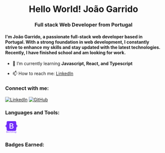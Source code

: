 <h1 align="center">Hello World! João Garrido</h1>
<h3 align="center">Full stack Web Developer from Portugal</h3>

<h4>I'm João Garrido, a passionate full-stack web developer based in Portugal. With a strong foundation in web development, I constantly strive to enhance my skills and stay updated with the latest technologies. Recently, I have finished school and am looking for work.</h4>

- 🌱 I’m currently learning **Javascript, React, and Typescript**

- 📫 How to reach me: [LinkedIn](https://www.linkedin.com/in/jo%C3%A3o-garrido-878455155/)

<h3 align="left">Connect with me:</h3>
<p align="left">
  <a href="https://www.linkedin.com/in/jo%C3%A3o-garrido-878455155/" target="blank"><img align="center" src="https://raw.githubusercontent.com/rahuldkjain/github-profile-readme-generator/master/src/images/icons/Social/linked-in-alt.svg" alt="LinkedIn" height="30" width="40" /></a>
  <a href="https://github.com/garridothecat" target="blank"><img align="center" src="https://raw.githubusercontent.com/rahuldkjain/github-profile-readme-generator/master/src/images/icons/Social/github.svg" alt="GitHub" height="30" width="40" /></a>
</p>

<h3 align="left">Languages and Tools:</h3>
<p align="left">
  <a href="https://getbootstrap.com" target="_blank" rel="noreferrer"> <img src="https://raw.githubusercontent.com/devicons/devicon/master/icons/bootstrap/bootstrap-plain-wordmark.svg" alt="bootstrap" width="40" height="40"/> </a>
  <!-- Other tools and languages -->
</p>

<h3 align="left">Badges Earned:</h3>
<div data-iframe-width="150" data-iframe-height="270" data-share-badge-id="6a65d7d9-d798-49ac-a932-9976da3034a1" data-share-badge-host="https://www.credly.com"></div>
<script type="text/javascript" async src="//cdn.credly.com/assets/utilities/embed.js"></script>
